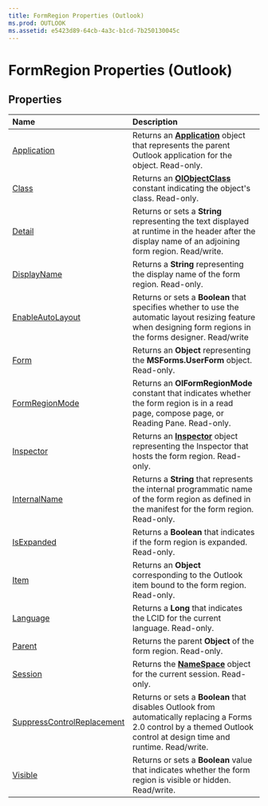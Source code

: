 ```yaml
---
title: FormRegion Properties (Outlook)
ms.prod: OUTLOOK
ms.assetid: e5423d89-64cb-4a3c-b1cd-7b250130045c
---
```



# FormRegion Properties (Outlook)

## Properties



|**Name**|**Description**|
|:-----|:-----|
|[Application](formregion-application-property-outlook.md)|Returns an  **[Application](application-object-outlook.md)** object that represents the parent Outlook application for the object. Read-only.|
|[Class](formregion-class-property-outlook.md)|Returns an  **[OlObjectClass](olobjectclass-enumeration-outlook.md)** constant indicating the object's class. Read-only.|
|[Detail](formregion-detail-property-outlook.md)|Returns or sets a  **String** representing the text displayed at runtime in the header after the display name of an adjoining form region. Read/write.|
|[DisplayName](formregion-displayname-property-outlook.md)|Returns a  **String** representing the display name of the form region. Read-only.|
|[EnableAutoLayout](formregion-enableautolayout-property-outlook.md)|Returns or sets a  **Boolean** that specifies whether to use the automatic layout resizing feature when designing form regions in the forms designer. Read/write|
|[Form](formregion-form-property-outlook.md)|Returns an  **Object** representing the **MSForms.UserForm** object. Read-only.|
|[FormRegionMode](formregion-formregionmode-property-outlook.md)|Returns an  **OlFormRegionMode** constant that indicates whether the form region is in a read page, compose page, or Reading Pane. Read-only.|
|[Inspector](formregion-inspector-property-outlook.md)|Returns an  **[Inspector](inspector-object-outlook.md)** object representing the Inspector that hosts the form region. Read-only.|
|[InternalName](formregion-internalname-property-outlook.md)|Returns a  **String** that represents the internal programmatic name of the form region as defined in the manifest for the form region. Read-only.|
|[IsExpanded](formregion-isexpanded-property-outlook.md)|Returns a  **Boolean** that indicates if the form region is expanded. Read-only.|
|[Item](formregion-item-property-outlook.md)|Returns an  **Object** corresponding to the Outlook item bound to the form region. Read-only.|
|[Language](formregion-language-property-outlook.md)|Returns a  **Long** that indicates the LCID for the current language. Read-only.|
|[Parent](formregion-parent-property-outlook.md)|Returns the parent  **Object** of the form region. Read-only.|
|[Session](formregion-session-property-outlook.md)|Returns the  **[NameSpace](namespace-object-outlook.md)** object for the current session. Read-only.|
|[SuppressControlReplacement](formregion-suppresscontrolreplacement-property-outlook.md)|Returns or sets a  **Boolean** that disables Outlook from automatically replacing a Forms 2.0 control by a themed Outlook control at design time and runtime. Read/write.|
|[Visible](formregion-visible-property-outlook.md)|Returns or sets a  **Boolean** value that indicates whether the form region is visible or hidden. Read/write.|

